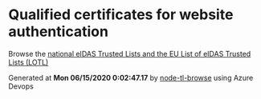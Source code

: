 # Qualified certificates for website authentication 
 Browse the [national eIDAS Trusted Lists and the EU List of eIDAS Trusted Lists (LOTL)](https://webgate.ec.europa.eu/tl-browser/#/) 
 
 
Generated at **Mon 06/15/2020  0:02:47.17** by [node-tl-browse](https://github.com/ymedlop/node-tl-browser) using Azure Devops 
